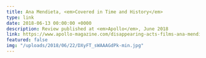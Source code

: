 ```yaml
---
title: Ana Mendieta, <em>Covered in Time and History</em>
type: link
date: 2018-06-13 00:00:00 +0000
description: Review published at <em>Apollo</em>, June 2018
link: https://www.apollo-magazine.com/disappearing-acts-films-ana-mendieta/
featured: false
img: "/uploads/2018/06/22/DXyFT_sWAAAGdPk-min.jpg"
---
```


